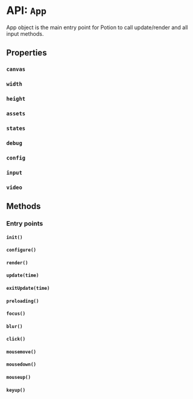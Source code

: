 # API: `App`

App object is the main entry point for Potion to call update/render and all input methods.

Properties
----------

### `canvas`

### `width`

### `height`

### `assets`

### `states`

### `debug`

### `config`

### `input`

### `video`

Methods
-------

### Entry points

#### `init()`

#### `configure()`

#### `render()`

#### `update(time)`

#### `exitUpdate(time)`

#### `preloading()`

#### `focus()`

#### `blur()`

#### `click()`

#### `mousemove()`

#### `mousedown()`

#### `mouseup()`

#### `keyup()`
